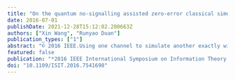 ```yaml
---
title: "On the quantum no-signalling assisted zero-error classical simulation cost of non-commutative bipartite graphs"
date: 2016-07-01
publishDate: 2021-12-28T15:12:02.280663Z
authors: ["Xin Wang", "Runyao Duan"]
publication_types: ["1"]
abstract: "© 2016 IEEE.Using one channel to simulate another exactly with the aid of quantum no-signalling correlations has been studied recently. The one-shot no-signalling assisted classical zero-error simulation cost of non-commutative bipartite graphs has been formulated as semidefinite programms [Duan and Winter, IEEE Trans. Inf. Theory 62, 891 (2016)]. Before our work, it was unknown whether the one-shot (or asymptotic) no-signalling assisted zero-error classical simulation cost for general non-commutative graphs is multiplicative (resp. additive) or not. In this paper we address these issues and give a general sufficient condition for the multiplicativity of the one-shot simulation cost and the additivity of the asymptotic simulation cost of non-commutative bipartite graphs, which include all known cases such as extremal graphs and classical-quantum graphs. Applying this condition, we exhibit a large class of so-called cheapest-full-rank graphs whose asymptotic zero-error simulation cost is given by the one-shot simulation cost. Finally, we disprove the multiplicativity of one-shot simulation cost by explicitly constructing a special class of qubit-qutrit non-commutative bipartite graphs."
featured: false
publication: "*2016 IEEE International Symposium on Information Theory (ISIT)*"
doi: "10.1109/ISIT.2016.7541698"
---
```


